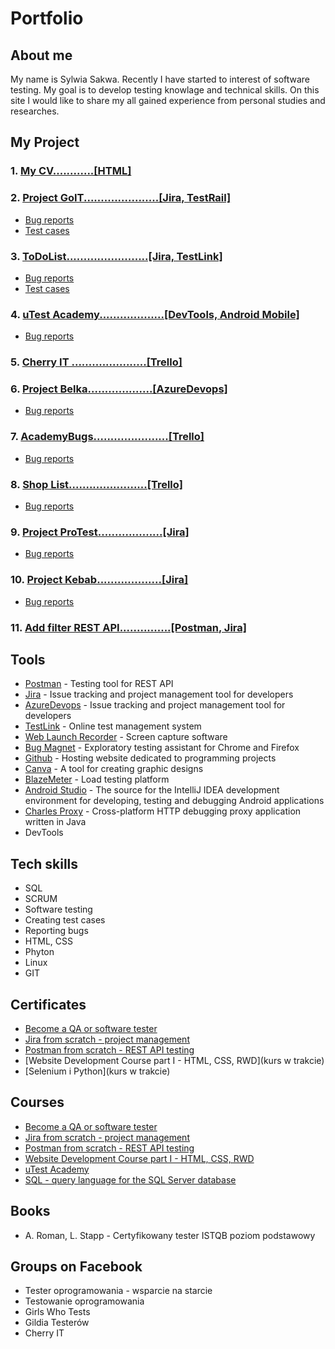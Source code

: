 # Portfolio

## About me

My name is Sylwia Sakwa. Recently I have started to interest of software testing. My goal is to develop testing knowlage and technical skills. On this site I would like to share my all gained experience from personal studies and researches.



## My Project

### 1. [My CV............[HTML]](https://sylwiasakwa.netlify.app/)

### 2. [Project GoIT......................[Jira, TestRail]](https://drive.google.com/drive/u/0/folders/1AmKxSiP1WUkAdy0hYJ2BkFfxxl-FKr-B)
* [Bug reports](https://drive.google.com/drive/u/0/folders/1lsWcnE-UXPMtvifN16eZDvAiJ1IJqDc9)
* [Test cases](https://drive.google.com/drive/u/0/folders/1tT601dDDksIsy6Wfd9tBIZg4n-GTiOX9)

### 3. [ToDoList........................[Jira, TestLink]](https://drive.google.com/drive/u/0/folders/13mNngo2gYCy1A_bwp3PHxlGbISJ5Fibn)
* [Bug reports](https://drive.google.com/drive/u/0/folders/1jrar-icFzSVyZSW1AoTxmRGj-zmTGCOu)
* [Test cases](https://drive.google.com/drive/u/0/folders/1Zn6FWmIEn47mmGCKqV_IDO3qSYGE2YDG)

### 4. [uTest Academy...................[DevTools, Android Mobile]](https://drive.google.com/drive/u/0/folders/1boXiCvDKwE8lj6OfietkmcX5N_8VAJM3)
* [Bug reports](https://drive.google.com/drive/u/0/folders/1WpumTu7134zbpF_lAPPzTeuv9pAlYLL_)

### 5. [Cherry IT ......................[Trello]](http://cherry-it.pl/archiwum-projektu-treningowego-2-2022-trello/)

### 6. [Project Belka...................[AzureDevops]](https://drive.google.com/drive/u/0/folders/1vPTcLCrJOsXOoq9FJe1dV_CE30SmfUg0)
* [Bug reports](https://drive.google.com/drive/u/0/folders/1BqxevPRRwLzgmvQriik_2HbtSRZJMW3L)

### 7. [AcademyBugs......................[Trello]](https://drive.google.com/drive/u/0/folders/1-cBeJxf8-K6qwtOW1YEFW7rzCmIrOSSp)
* [Bug reports](https://drive.google.com/drive/u/0/folders/1HHjzvt9OzrQxWXWnMxwoQQpu_bbJb7UY)

### 8. [Shop List.......................[Trello]](https://drive.google.com/drive/u/0/folders/16Fk9c4vj8HrzCddaDVA4vRzGn6CZZAp-)
* [Bug reports](https://drive.google.com/drive/u/0/folders/13tbuqe9ciR_pY_LSY8UJc-tmCcmkewSa)

### 9. [Project ProTest...................[Jira]](https://drive.google.com/drive/u/0/folders/1azFKDrEBjisXqstN-tQbgWcbPH7q0i7E)
* [Bug reports](https://drive.google.com/drive/u/0/folders/1Kz5GXFmBZVGCk0orxBUz0pITm8V94n3R)

### 10. [Project Kebab...................[Jira]](https://drive.google.com/drive/u/0/folders/1TFE319GqvE0ngcJyG8SXmPE0_zLNLAQU)
* [Bug reports](https://drive.google.com/drive/u/0/folders/1f13wG-MqGGFsMxFNtsFfN6b_PsJ3p49X)

### 11. [Add filter REST API...............[Postman, Jira]](https://drive.google.com/drive/u/0/folders/1_atCK4NbTdrEmBqEFtwXopHVMGzfkN7q)



## Tools
* [Postman](https://www.postman.com) - Testing tool for REST API
* [Jira](https://www.atlassian.com/software/jira0) - Issue tracking and project management tool for developers
* [AzureDevops](https://azure.microsoft.com/pl-pl/products/devops/#overview) - Issue tracking and project management tool for developers
* [TestLink](https://testlink.org/) - Online test management system
* [Web Launch Recorder](https://screencast-o-matic.com/screen-recorder) - Screen capture software
* [Bug Magnet](https://chrome.google.com/webstore/detail/bug-magnet/efhedldbjahpgjcneebmbolkalbhckfi?hl=pl) - Exploratory testing assistant for Chrome and Firefox
* [Github](https://github.com/) - Hosting website dedicated to programming projects
* [Canva](https://www.canva.com/) - A tool for creating graphic designs
* [BlazeMeter](https://www.blazemeter.com/) - Load testing platform
* [Android Studio](https://developer.android.com/studio) - The source for the IntelliJ IDEA development environment for developing, testing and debugging Android applications
* [Charles Proxy](https://www.charlesproxy.com/) - Cross-platform HTTP debugging proxy application written in Java
* DevTools



## Tech skills

* SQL
* SCRUM
* Software testing
* Creating test cases
* Reporting bugs
* HTML, CSS
* Phyton
* Linux
* GIT



## Certificates

* [Become a QA or software tester](https://www.udemy.com/certificate/UC-c2c66487-fa4b-4e97-936d-449274b35055/)
* [Jira from scratch - project management](https://www.udemy.com/certificate/UC-20d54e62-1c30-4e89-afc1-ea4109db748f/)
* [Postman from scratch - REST API testing](https://www.udemy.com/certificate/UC-bd9b4ac1-0f5e-45f9-b028-e682cc4bc1e9/)
* [Website Development Course part I - HTML, CSS, RWD](kurs w trakcie)
* [Selenium i Python](kurs w trakcie)



## Courses

* [Become a QA or software tester](https://www.udemy.com/course/zostan-qa-od-zera/)
* [Jira from scratch - project management](https://www.udemy.com/course/kurs-jira-od-podstaw-zarzadzanie-projektami/)
* [Postman from scratch - REST API testing](https://www.udemy.com/course/postman-od-podstaw-testowanie-rest-api/)
* [Website Development Course part I - HTML, CSS, RWD](https://www.udemy.com/course/od-zera-do-front-end-developera-cz1/)
* [uTest Academy](https://utest.com)
* [SQL - query language for the SQL Server database](https://www.udemy.com/course/kurs-sql/?src=sac&kw=sql+jezyk+zapytan+do+bazy)



## Books

* A. Roman, L. Stapp - Certyfikowany tester ISTQB poziom podstawowy



## Groups on Facebook

* Tester oprogramowania - wsparcie na starcie
* Testowanie oprogramowania
* Girls Who Tests
* Gildia Testerów
* Cherry IT







